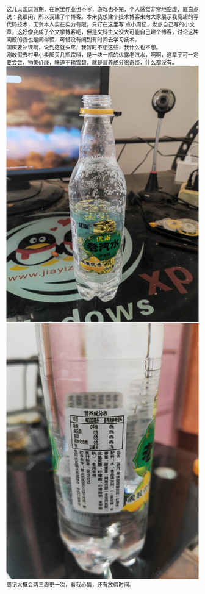 这几天国庆假期，在家里作业也不写，游戏也不完，个人感觉非常地空虚，直白点说：我很闲，所以我建了个博客。本来我想建个技术博客来向大家展示我高超的写代码技术，无奈本人实在实力有限，只好在这里写
点小周记，发点自己写的小文章，这好像变成了个文学博客吧，但是文科生又没大可能自己建个博客，讨论这种问题的我也是闲得慌，可惜没有闲到有时间去学习技术。  
国庆要补课啊，说到这就头疼，我暂时不想这些，我什么也不想。  
刚放假去村里小卖部买几瓶饮料，是一块一瓶的优露老汽水，啊啊，这辈子可一定要尝尝，物美价廉，味道不输雪碧，就是营养成分很奇怪，什么都没有。  
![老汽水1](https://github.com/Chukaland/chukaland.github.io/blob/master/images/IMG_20220618_145837.jpg "正面")  
![老汽水2](https://github.com/Chukaland/chukaland.github.io/blob/master/images/IMG_20221003_210437.jpg "反面")  
周记大概会两三周更一次，看我心情，还有放假时间。
